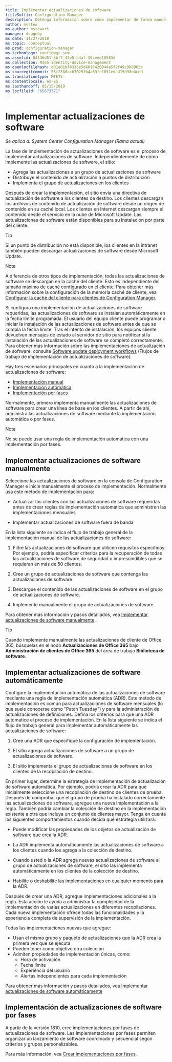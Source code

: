 ```yaml
---
title: Implementar actualizaciones de software
titleSuffix: Configuration Manager
description: Obtenga información sobre cómo implementar de forma manual o automática las actualizaciones de software en la consola de Configuration Manager.
author: mestew
ms.author: mstewart
manager: dougeby
ms.date: 11/27/2018
ms.topic: conceptual
ms.prod: configuration-manager
ms.technology: configmgr-sum
ms.assetid: 04536d51-3bf7-45e5-b4af-36ceed10583d
ms.collection: M365-identity-device-management
ms.openlocfilehash: d01e01bf8318e5d4016420044a5f2f49c9b6965c
ms.sourcegitcommit: 53f2380ac67025fb4a69fc1651edad15d98e0cdd
ms.translationtype: MTE75
ms.contentlocale: es-ES
ms.lasthandoff: 05/15/2019
ms.locfileid: "65673371"
---
```

# <a name="deploy-software-updates"></a>Implementar actualizaciones de software  

*Se aplica a: System Center Configuration Manager (Rama actual)*

La fase de implementación de actualizaciones de software es el proceso de implementar actualizaciones de software. Independientemente de cómo implemente las actualizaciones de software, el sitio:
- Agrega las actualizaciones a un grupo de actualizaciones de software
- Distribuye el contenido de actualización a puntos de distribución
- Implementa el grupo de actualizaciones en los clientes  

Después de crear la implementación, el sitio envía una directiva de actualización de software a los clientes de destino. Los clientes descargan los archivos de contenido de actualización de software desde un origen de contenido en su caché local. Los clientes en Internet descargan siempre el contenido desde el servicio en la nube de Microsoft Update. Las actualizaciones de software están disponibles para su instalación por parte del cliente.   

> [!Tip]  
>  Si un punto de distribución no está disponible, los clientes en la intranet también pueden descargar actualizaciones de software desde Microsoft Update.  

> [!NOTE]  
>  A diferencia de otros tipos de implementación, todas las actualizaciones de software se descargan en la caché del cliente. Esto es independiente del tamaño máximo de caché configurado en el cliente. Para obtener más información sobre la configuración de la memoria caché de cliente, vea [Configurar la caché del cliente para clientes de Configuration Manager](/sccm/core/clients/manage/manage-clients#BKMK_ClientCache).  

Si configura una implementación de actualizaciones de software requeridas, las actualizaciones de software se instalan automáticamente en la fecha límite programada. El usuario del equipo cliente puede programar o iniciar la instalación de las actualizaciones de software antes de que se cumpla la fecha límite. Tras el intento de instalación, los equipos cliente devuelven mensajes de estado al servidor de sitio para notificar si la instalación de las actualizaciones de software se completó correctamente. Para obtener más información sobre las implementaciones de actualización de software, consulte [Software update deployment workflows](/sccm/sum/understand/software-updates-introduction#BKMK_DeploymentWorkflows) (Flujos de trabajo de implementación de actualizaciones de software).  

Hay tres escenarios principales en cuanto a la implementación de actualizaciones de software: 
- [Implementación manual](#BKMK_ManualDeployment)  
- [Implementación automática](#bkmk_auto)  
- [Implementación por fases](#bkmk_phased)  

Normalmente, primero implementa manualmente las actualizaciones de software para crear una línea de base en los clientes. A partir de ahí, administra las actualizaciones de software mediante la implementación automática o por fases.  

> [!Note]  
> No se puede usar una regla de implementación automática con una implementación por fases.



## <a name="BKMK_ManualDeployment"></a> Implementar actualizaciones de software manualmente
Seleccione las actualizaciones de software en la consola de Configuration Manager e inicie manualmente el proceso de implementación. Normalmente usa este método de implementación para:  

- Actualizar los clientes con las actualizaciones de software requeridas antes de crear reglas de implementación automática que administren las implementaciones mensuales  

- Implementar actualizaciones de software fuera de banda  


En la lista siguiente se indica el flujo de trabajo general de la implementación manual de las actualizaciones de software:  

1. Filtre las actualizaciones de software que utilicen requisitos específicos. Por ejemplo, podría especificar criterios para la recuperación de todas las actualizaciones de software de seguridad o imprescindibles que se requieran en más de 50 clientes.  

2. Cree un grupo de actualizaciones de software que contenga las actualizaciones de software.  

3. Descargue el contenido de las actualizaciones de software en el grupo de actualizaciones de software.  

4. Implemente manualmente el grupo de actualizaciones de software.  

Para obtener más información y pasos detallados, vea [Implementar actualizaciones de software manualmente](manually-deploy-software-updates.md).

> [!Tip]  
> Cuando implemente manualmente las actualizaciones de cliente de Office 365, búsquelas en el nodo **Actualizaciones de Office 365** bajo **Administración de clientes de Office 365** del área de trabajo **Biblioteca de software**.  



## <a name="bkmk_auto"></a> Implementar actualizaciones de software automáticamente

Configure la implementación automática de las actualizaciones de software mediante una regla de implementación automática (ADR). Este método de implementación es común para actualizaciones de software mensuales (lo que suele conocerse como "Patch Tuesday") y para la administración de actualizaciones de definiciones. Defina los criterios para que una ADR automatice el proceso de implementación. En la lista siguiente se indica el flujo de trabajo general para implementar automáticamente las actualizaciones de software:  

1.  Cree una ADR que especifique la configuración de implementación.  

2.  El sitio agrega actualizaciones de software a un grupo de actualizaciones de software.  

3.  El sitio implementa el grupo de actualizaciones de software en los clientes de la recopilación de destino.  

En primer lugar, determine la estrategia de implementación de actualización de software automática. Por ejemplo, podría crear la ADR para que inicialmente seleccione una recopilación de destino de clientes de prueba. Después de comprobar que el grupo de prueba ha instalado correctamente las actualizaciones de software, agregue una nueva implementación a la regla. También podría cambiar la colección de destino en la implementación existente a otra que incluya un conjunto de clientes mayor. Tenga en cuenta los siguientes comportamientos cuando decida qué estrategia utilizará:  

- Puede modificar las propiedades de los objetos de actualización de software que crea la ADR.   

- La ADR implementa automáticamente las actualizaciones de software a los clientes cuando los agrega a la colección de destino.  

- Cuando usted o la ADR agrega nuevas actualizaciones de software al grupo de actualizaciones de software, el sitio las implementa automáticamente en los clientes de la colección de destino.  

- Habilite o deshabilite las implementaciones en cualquier momento para la ADR.  


Después de crear una ADR, agregue implementaciones adicionales a la regla. Esta acción le ayuda a administrar la complejidad de la implementación de varias actualizaciones en diferentes recopilaciones. Cada nueva implementación ofrece todas las funcionalidades y la experiencia completa de supervisión de la implementación.  

Todas las implementaciones nuevas que agregue:  

- Usan el mismo grupo y paquete de actualizaciones que la ADR crea la primera vez que se ejecuta  
- Pueden tener como objetivo otra colección  
- Admiten propiedades de implementación únicas, como:  
  -   Hora de activación  
  -   Fecha límite  
  -   Experiencia del usuario  
  -   Alertas independientes para cada implementación  


Para obtener más información y pasos detallados, vea [Implementar actualizaciones de software automáticamente](automatically-deploy-software-updates.md)



## <a name="bkmk_phased"></a> Implementación de actualizaciones de software por fases

<!--1358146-->
A partir de la versión 1810, cree implementaciones por fases de actualizaciones de software. Las Implementaciones por fases permiten organizar un lanzamiento de software coordinado y secuencial según criterios y grupos personalizables.

Para más información, vea [Crear implementaciones por fases](/sccm/osd/deploy-use/create-phased-deployment-for-task-sequence?toc=/sccm/sum/toc.json&bc=/sccm/sum/breadcrumb/toc.json).

